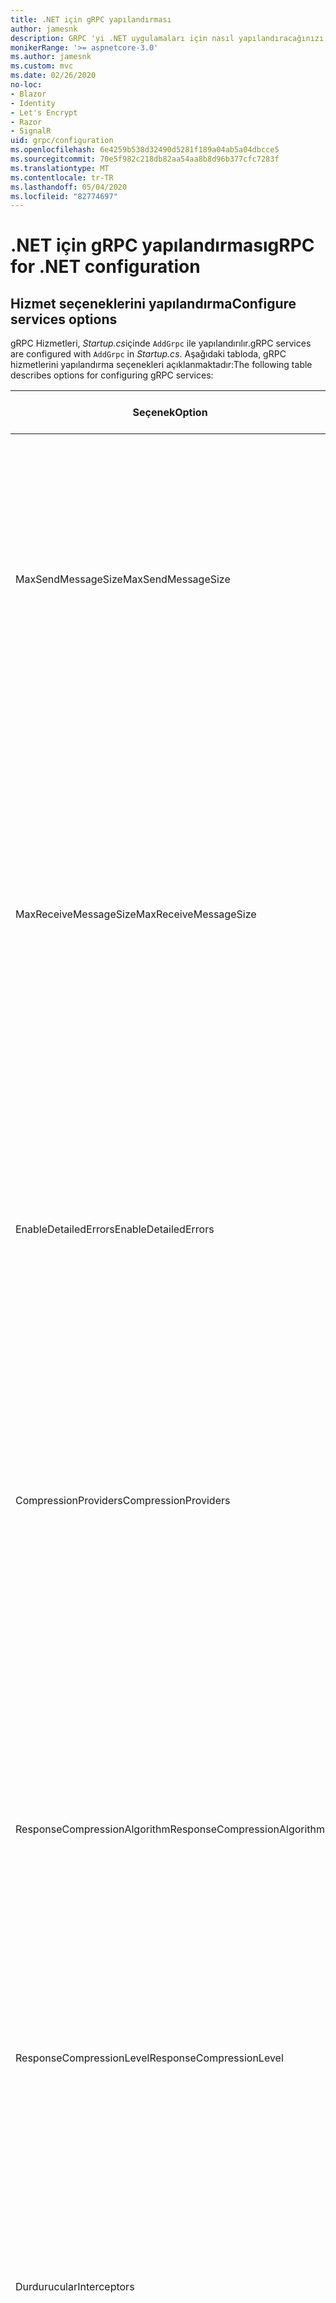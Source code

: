 ```yaml
---
title: .NET için gRPC yapılandırması
author: jamesnk
description: GRPC 'yi .NET uygulamaları için nasıl yapılandıracağınızı öğrenin.
monikerRange: '>= aspnetcore-3.0'
ms.author: jamesnk
ms.custom: mvc
ms.date: 02/26/2020
no-loc:
- Blazor
- Identity
- Let's Encrypt
- Razor
- SignalR
uid: grpc/configuration
ms.openlocfilehash: 6e4259b538d32490d5281f189a04ab5a04dbcce5
ms.sourcegitcommit: 70e5f982c218db82aa54aa8b8d96b377cfc7283f
ms.translationtype: MT
ms.contentlocale: tr-TR
ms.lasthandoff: 05/04/2020
ms.locfileid: "82774697"
---
```

# <a name="grpc-for-net-configuration"></a><span data-ttu-id="79eea-103">.NET için gRPC yapılandırması</span><span class="sxs-lookup"><span data-stu-id="79eea-103">gRPC for .NET configuration</span></span>

## <a name="configure-services-options"></a><span data-ttu-id="79eea-104">Hizmet seçeneklerini yapılandırma</span><span class="sxs-lookup"><span data-stu-id="79eea-104">Configure services options</span></span>

<span data-ttu-id="79eea-105">gRPC Hizmetleri, *Startup.cs*içinde `AddGrpc` ile yapılandırılır.</span><span class="sxs-lookup"><span data-stu-id="79eea-105">gRPC services are configured with `AddGrpc` in *Startup.cs*.</span></span> <span data-ttu-id="79eea-106">Aşağıdaki tabloda, gRPC hizmetlerini yapılandırma seçenekleri açıklanmaktadır:</span><span class="sxs-lookup"><span data-stu-id="79eea-106">The following table describes options for configuring gRPC services:</span></span>

| <span data-ttu-id="79eea-107">Seçenek</span><span class="sxs-lookup"><span data-stu-id="79eea-107">Option</span></span> | <span data-ttu-id="79eea-108">Varsayılan Değer</span><span class="sxs-lookup"><span data-stu-id="79eea-108">Default Value</span></span> | <span data-ttu-id="79eea-109">Açıklama</span><span class="sxs-lookup"><span data-stu-id="79eea-109">Description</span></span> |
| ------ | ------------- | ----------- |
| <span data-ttu-id="79eea-110">MaxSendMessageSize</span><span class="sxs-lookup"><span data-stu-id="79eea-110">MaxSendMessageSize</span></span> | `null` | <span data-ttu-id="79eea-111">Sunucudan gönderilebilecek en büyük ileti boyutu (bayt).</span><span class="sxs-lookup"><span data-stu-id="79eea-111">The maximum message size in bytes that can be sent from the server.</span></span> <span data-ttu-id="79eea-112">Yapılandırılan en büyük ileti boyutunu aşan bir ileti gönderilmeye çalışılıyor, bir özel durumla sonuçlanır.</span><span class="sxs-lookup"><span data-stu-id="79eea-112">Attempting to send a message that exceeds the configured maximum message size results in an exception.</span></span> <span data-ttu-id="79eea-113">Olarak `null`ayarlandığında, ileti boyutu sınırsızdır.</span><span class="sxs-lookup"><span data-stu-id="79eea-113">When set to `null`, the message size is unlimited.</span></span> |
| <span data-ttu-id="79eea-114">MaxReceiveMessageSize</span><span class="sxs-lookup"><span data-stu-id="79eea-114">MaxReceiveMessageSize</span></span> | <span data-ttu-id="79eea-115">4 MB</span><span class="sxs-lookup"><span data-stu-id="79eea-115">4 MB</span></span> | <span data-ttu-id="79eea-116">Sunucu tarafından alınabilecek, bayt olarak en büyük ileti boyutu.</span><span class="sxs-lookup"><span data-stu-id="79eea-116">The maximum message size in bytes that can be received by the server.</span></span> <span data-ttu-id="79eea-117">Sunucu bu sınırı aşan bir ileti alırsa bir özel durum oluşturur.</span><span class="sxs-lookup"><span data-stu-id="79eea-117">If the server receives a message that exceeds this limit, it throws an exception.</span></span> <span data-ttu-id="79eea-118">Bu değeri artırmak, sunucunun daha büyük iletiler almasına izin verir, ancak bellek tüketimini olumsuz etkileyebilir.</span><span class="sxs-lookup"><span data-stu-id="79eea-118">Increasing this value allows the server to receive larger messages, but can negatively impact memory consumption.</span></span> <span data-ttu-id="79eea-119">Olarak `null`ayarlandığında, ileti boyutu sınırsızdır.</span><span class="sxs-lookup"><span data-stu-id="79eea-119">When set to `null`, the message size is unlimited.</span></span> |
| <span data-ttu-id="79eea-120">EnableDetailedErrors</span><span class="sxs-lookup"><span data-stu-id="79eea-120">EnableDetailedErrors</span></span> | `false` | <span data-ttu-id="79eea-121">İse `true`, bir hizmet yönteminde özel durum oluştuğunda istemcilere ayrıntılı özel durum iletileri döndürülür.</span><span class="sxs-lookup"><span data-stu-id="79eea-121">If `true`, detailed exception messages are returned to clients when an exception is thrown in a service method.</span></span> <span data-ttu-id="79eea-122">Varsayılan değer: `false`.</span><span class="sxs-lookup"><span data-stu-id="79eea-122">The default is `false`.</span></span> <span data-ttu-id="79eea-123">İçin `EnableDetailedErrors` `true` ayarı, hassas bilgileri sızdırabilir.</span><span class="sxs-lookup"><span data-stu-id="79eea-123">Setting `EnableDetailedErrors` to `true` can leak sensitive information.</span></span> |
| <span data-ttu-id="79eea-124">CompressionProviders</span><span class="sxs-lookup"><span data-stu-id="79eea-124">CompressionProviders</span></span> | <span data-ttu-id="79eea-125">gzip</span><span class="sxs-lookup"><span data-stu-id="79eea-125">gzip</span></span> | <span data-ttu-id="79eea-126">İletileri sıkıştırmak ve açmak için kullanılan bir sıkıştırma sağlayıcıları koleksiyonu.</span><span class="sxs-lookup"><span data-stu-id="79eea-126">A collection of compression providers used to compress and decompress messages.</span></span> <span data-ttu-id="79eea-127">Özel sıkıştırma sağlayıcıları oluşturulup koleksiyona eklenebilir.</span><span class="sxs-lookup"><span data-stu-id="79eea-127">Custom compression providers can be created and added to the collection.</span></span> <span data-ttu-id="79eea-128">Varsayılan yapılandırılmış sağlayıcılar **gzip** sıkıştırmasını destekler.</span><span class="sxs-lookup"><span data-stu-id="79eea-128">The default configured providers support **gzip** compression.</span></span> |
| <span data-ttu-id="79eea-129"><span style="word-break:normal;word-wrap:normal">ResponseCompressionAlgorithm</span></span><span class="sxs-lookup"><span data-stu-id="79eea-129"><span style="word-break:normal;word-wrap:normal">ResponseCompressionAlgorithm</span></span></span> | `null` | <span data-ttu-id="79eea-130">Sunucudan gönderilen iletileri sıkıştırmak için kullanılan sıkıştırma algoritması.</span><span class="sxs-lookup"><span data-stu-id="79eea-130">The compression algorithm used to compress messages sent from the server.</span></span> <span data-ttu-id="79eea-131">Algoritmanın içindeki `CompressionProviders`bir sıkıştırma sağlayıcısıyla eşleşmesi gerekir.</span><span class="sxs-lookup"><span data-stu-id="79eea-131">The algorithm must match a compression provider in `CompressionProviders`.</span></span> <span data-ttu-id="79eea-132">Bir yanıtı sıkıştırmaya yönelik algoritma için, istemci, **GRPC-Accept-Encoding** üstbilgisine göndererek algoritmayı desteklediğini göstermelidir.</span><span class="sxs-lookup"><span data-stu-id="79eea-132">For the algorithm to compress a response, the client must indicate it supports the algorithm by sending it in the **grpc-accept-encoding** header.</span></span> |
| <span data-ttu-id="79eea-133">ResponseCompressionLevel</span><span class="sxs-lookup"><span data-stu-id="79eea-133">ResponseCompressionLevel</span></span> | `null` | <span data-ttu-id="79eea-134">Sunucudan gönderilen iletileri sıkıştırmak için kullanılan sıkıştırma düzeyi.</span><span class="sxs-lookup"><span data-stu-id="79eea-134">The compress level used to compress messages sent from the server.</span></span> |
| <span data-ttu-id="79eea-135">Durdurucular</span><span class="sxs-lookup"><span data-stu-id="79eea-135">Interceptors</span></span> | <span data-ttu-id="79eea-136">Hiçbiri</span><span class="sxs-lookup"><span data-stu-id="79eea-136">None</span></span> | <span data-ttu-id="79eea-137">Her gRPC çağrısıyla çalıştırılan bir dinleyici koleksiyonu.</span><span class="sxs-lookup"><span data-stu-id="79eea-137">A collection of interceptors that are run with each gRPC call.</span></span> <span data-ttu-id="79eea-138">Yakalayıcılar kayıtlı oldukları sırada çalıştırılır.</span><span class="sxs-lookup"><span data-stu-id="79eea-138">Interceptors are run in the order they are registered.</span></span> <span data-ttu-id="79eea-139">Küresel olarak yapılandırılan yakalayıcılar, tek bir hizmet için yapılandırmadan önce çalıştırılır.</span><span class="sxs-lookup"><span data-stu-id="79eea-139">Globally configured interceptors are run before interceptors configured for a single service.</span></span> <span data-ttu-id="79eea-140">GRPC yakalayıcılar hakkında daha fazla bilgi için bkz. [GRPC yakalayıcılar Ile ara yazılım karşılaştırması](xref:grpc/migration#grpc-interceptors-vs-middleware).</span><span class="sxs-lookup"><span data-stu-id="79eea-140">For more information about gRPC interceptors, see [gRPC Interceptors vs. Middleware](xref:grpc/migration#grpc-interceptors-vs-middleware).</span></span> |

<span data-ttu-id="79eea-141">Seçenekler, `AddGrpc` içindeki `Startup.ConfigureServices`çağrıya bir seçenek temsilcisi sağlayarak tüm hizmetler için yapılandırılabilir:</span><span class="sxs-lookup"><span data-stu-id="79eea-141">Options can be configured for all services by providing an options delegate to the `AddGrpc` call in `Startup.ConfigureServices`:</span></span>

[!code-csharp[](~/grpc/configuration/sample/GrcpService/Startup.cs?name=snippet)]

<span data-ttu-id="79eea-142">Tek bir hizmetin seçenekleri ' de `AddGrpc` belirtilen genel seçenekleri geçersiz kılar ve kullanılarak `AddServiceOptions<TService>`yapılandırılabilir:</span><span class="sxs-lookup"><span data-stu-id="79eea-142">Options for a single service override the global options provided in `AddGrpc` and can be configured using `AddServiceOptions<TService>`:</span></span>

[!code-csharp[](~/grpc/configuration/sample/GrcpService/Startup2.cs?name=snippet)]

## <a name="configure-client-options"></a><span data-ttu-id="79eea-143">İstemci seçeneklerini yapılandırma</span><span class="sxs-lookup"><span data-stu-id="79eea-143">Configure client options</span></span>

<span data-ttu-id="79eea-144">gRPC istemci yapılandırması üzerinde `GrpcChannelOptions`ayarlanır.</span><span class="sxs-lookup"><span data-stu-id="79eea-144">gRPC client configuration is set on `GrpcChannelOptions`.</span></span> <span data-ttu-id="79eea-145">Aşağıdaki tabloda, gRPC kanallarını yapılandırma seçenekleri açıklanmaktadır:</span><span class="sxs-lookup"><span data-stu-id="79eea-145">The following table describes options for configuring gRPC channels:</span></span>

| <span data-ttu-id="79eea-146">Seçenek</span><span class="sxs-lookup"><span data-stu-id="79eea-146">Option</span></span> | <span data-ttu-id="79eea-147">Varsayılan Değer</span><span class="sxs-lookup"><span data-stu-id="79eea-147">Default Value</span></span> | <span data-ttu-id="79eea-148">Açıklama</span><span class="sxs-lookup"><span data-stu-id="79eea-148">Description</span></span> |
| ------ | ------------- | ----------- |
| <span data-ttu-id="79eea-149">HttpClient</span><span class="sxs-lookup"><span data-stu-id="79eea-149">HttpClient</span></span> | <span data-ttu-id="79eea-150">Yeni örnek</span><span class="sxs-lookup"><span data-stu-id="79eea-150">New instance</span></span> | <span data-ttu-id="79eea-151">GRPC çağrısı yapmak için `HttpClient` kullanılır.</span><span class="sxs-lookup"><span data-stu-id="79eea-151">The `HttpClient` used to make gRPC calls.</span></span> <span data-ttu-id="79eea-152">İstemci, özel `HttpClientHandler`yapılandırmak üzere ayarlanabilir veya GRPC ÇAĞRıLARıNA yönelik http işlem hattına ek işleyiciler ekleyebilir.</span><span class="sxs-lookup"><span data-stu-id="79eea-152">A client can be set to configure a custom `HttpClientHandler`, or add additional handlers to the HTTP pipeline for gRPC calls.</span></span> <span data-ttu-id="79eea-153">Hayır `HttpClient` belirtilmişse kanal için yeni `HttpClient` bir örnek oluşturulur.</span><span class="sxs-lookup"><span data-stu-id="79eea-153">If no `HttpClient` is specified, then a new `HttpClient` instance is created for the channel.</span></span> <span data-ttu-id="79eea-154">Otomatik olarak elden kaldırılacaktır.</span><span class="sxs-lookup"><span data-stu-id="79eea-154">It will automatically be disposed.</span></span> |
| <span data-ttu-id="79eea-155">DisposeHttpClient</span><span class="sxs-lookup"><span data-stu-id="79eea-155">DisposeHttpClient</span></span> | `false` | <span data-ttu-id="79eea-156">`true`, Ve bir `HttpClient` belirtilmişse,,, bırakıldığında `HttpClient` `GrpcChannel` örnek de silinir.</span><span class="sxs-lookup"><span data-stu-id="79eea-156">If `true`, and an `HttpClient` is specified, then the `HttpClient` instance will be disposed when the `GrpcChannel` is disposed.</span></span> |
| <span data-ttu-id="79eea-157">LoggerFactory</span><span class="sxs-lookup"><span data-stu-id="79eea-157">LoggerFactory</span></span> | `null` | <span data-ttu-id="79eea-158">İstemci `LoggerFactory` tarafından GRPC çağrıları hakkındaki bilgileri günlüğe kaydetmek için kullanılır.</span><span class="sxs-lookup"><span data-stu-id="79eea-158">The `LoggerFactory` used by the client to log information about gRPC calls.</span></span> <span data-ttu-id="79eea-159">`LoggerFactory` Örnek, kullanılarak `LoggerFactory.Create`bağımlılık ekleme veya oluşturma öğesinden çözülebilir.</span><span class="sxs-lookup"><span data-stu-id="79eea-159">A `LoggerFactory` instance can be resolved from dependency injection or created using `LoggerFactory.Create`.</span></span> <span data-ttu-id="79eea-160">Günlüğe kaydetmeyi yapılandırma örnekleri için bkz <xref:grpc/diagnostics#grpc-client-logging>..</span><span class="sxs-lookup"><span data-stu-id="79eea-160">For examples of configuring logging, see <xref:grpc/diagnostics#grpc-client-logging>.</span></span> |
| <span data-ttu-id="79eea-161">MaxSendMessageSize</span><span class="sxs-lookup"><span data-stu-id="79eea-161">MaxSendMessageSize</span></span> | `null` | <span data-ttu-id="79eea-162">İstemciden gönderilebilecek en büyük ileti boyutu (bayt).</span><span class="sxs-lookup"><span data-stu-id="79eea-162">The maximum message size in bytes that can be sent from the client.</span></span> <span data-ttu-id="79eea-163">Yapılandırılan en büyük ileti boyutunu aşan bir ileti gönderilmeye çalışılıyor, bir özel durumla sonuçlanır.</span><span class="sxs-lookup"><span data-stu-id="79eea-163">Attempting to send a message that exceeds the configured maximum message size results in an exception.</span></span> <span data-ttu-id="79eea-164">Olarak `null`ayarlandığında, ileti boyutu sınırsızdır.</span><span class="sxs-lookup"><span data-stu-id="79eea-164">When set to `null`, the message size is unlimited.</span></span> |
| <span data-ttu-id="79eea-165"><span style="word-break:normal;word-wrap:normal">MaxReceiveMessageSize</span></span><span class="sxs-lookup"><span data-stu-id="79eea-165"><span style="word-break:normal;word-wrap:normal">MaxReceiveMessageSize</span></span></span> | <span data-ttu-id="79eea-166">4 MB</span><span class="sxs-lookup"><span data-stu-id="79eea-166">4 MB</span></span> | <span data-ttu-id="79eea-167">İstemci tarafından alınabilecek, bayt olarak en büyük ileti boyutu.</span><span class="sxs-lookup"><span data-stu-id="79eea-167">The maximum message size in bytes that can be received by the client.</span></span> <span data-ttu-id="79eea-168">İstemci bu sınırı aşan bir ileti alırsa bir özel durum oluşturur.</span><span class="sxs-lookup"><span data-stu-id="79eea-168">If the client receives a message that exceeds this limit, it throws an exception.</span></span> <span data-ttu-id="79eea-169">Bu değeri artırmak, istemcinin daha büyük iletiler almasına izin verir, ancak bellek tüketimini olumsuz etkileyebilir.</span><span class="sxs-lookup"><span data-stu-id="79eea-169">Increasing this value allows the client to receive larger messages, but can negatively impact memory consumption.</span></span> <span data-ttu-id="79eea-170">Olarak `null`ayarlandığında, ileti boyutu sınırsızdır.</span><span class="sxs-lookup"><span data-stu-id="79eea-170">When set to `null`, the message size is unlimited.</span></span> |
| <span data-ttu-id="79eea-171">Kimlik Bilgileri</span><span class="sxs-lookup"><span data-stu-id="79eea-171">Credentials</span></span> | `null` | <span data-ttu-id="79eea-172">Bir `ChannelCredentials` örnek.</span><span class="sxs-lookup"><span data-stu-id="79eea-172">A `ChannelCredentials` instance.</span></span> <span data-ttu-id="79eea-173">Kimlik bilgileri, gRPC çağrılarına kimlik doğrulama meta verileri eklemek için kullanılır.</span><span class="sxs-lookup"><span data-stu-id="79eea-173">Credentials are used to add authentication metadata to gRPC calls.</span></span> |
| <span data-ttu-id="79eea-174">CompressionProviders</span><span class="sxs-lookup"><span data-stu-id="79eea-174">CompressionProviders</span></span> | <span data-ttu-id="79eea-175">gzip</span><span class="sxs-lookup"><span data-stu-id="79eea-175">gzip</span></span> | <span data-ttu-id="79eea-176">İletileri sıkıştırmak ve açmak için kullanılan bir sıkıştırma sağlayıcıları koleksiyonu.</span><span class="sxs-lookup"><span data-stu-id="79eea-176">A collection of compression providers used to compress and decompress messages.</span></span> <span data-ttu-id="79eea-177">Özel sıkıştırma sağlayıcıları oluşturulup koleksiyona eklenebilir.</span><span class="sxs-lookup"><span data-stu-id="79eea-177">Custom compression providers can be created and added to the collection.</span></span> <span data-ttu-id="79eea-178">Varsayılan yapılandırılmış sağlayıcılar **gzip** sıkıştırmasını destekler.</span><span class="sxs-lookup"><span data-stu-id="79eea-178">The default configured providers support **gzip** compression.</span></span> |

<span data-ttu-id="79eea-179">Aşağıdaki kod:</span><span class="sxs-lookup"><span data-stu-id="79eea-179">The following code:</span></span>

* <span data-ttu-id="79eea-180">Kanalda en büyük gönderme ve alma iletisi boyutunu ayarlar.</span><span class="sxs-lookup"><span data-stu-id="79eea-180">Sets the maximum send and receive message size on the channel.</span></span>
* <span data-ttu-id="79eea-181">İstemci oluşturur.</span><span class="sxs-lookup"><span data-stu-id="79eea-181">Creates a client.</span></span>

[!code-csharp[](~/grpc/configuration/sample/Program.cs?name=snippet&highlight=3-8)]

[!INCLUDE[](~/includes/gRPCazure.md)]

## <a name="additional-resources"></a><span data-ttu-id="79eea-182">Ek kaynaklar</span><span class="sxs-lookup"><span data-stu-id="79eea-182">Additional resources</span></span>

* <xref:grpc/aspnetcore>
* <xref:grpc/client>
* <xref:grpc/diagnostics>
* <xref:tutorials/grpc/grpc-start>
